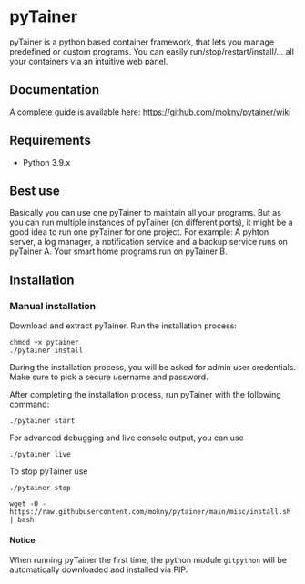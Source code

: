 # pyTainer
pyTainer is a python based container framework, that lets you manage predefined or custom programs. You can easily run/stop/restart/install/... all your containers via an intuitive web panel.

## Documentation
A complete guide is available here: https://github.com/mokny/pytainer/wiki

## Requirements
- Python 3.9.x

## Best use
Basically you can use one pyTainer to maintain all your programs. But as you can run multiple instances of pyTainer (on different ports), it might be a good idea to run one pyTainer for one project. For example: A pyhton server, a log manager, a notification service and a backup service runs on pyTainer A. Your smart home programs run on pyTainer B.

## Installation

### Manual installation
Download and extract pyTainer. Run the installation process:
```
chmod +x pytainer
./pytainer install
```
During the installation process, you will be asked for admin user credentials. Make sure to pick a secure username and password.

After completing the installation process, run pyTainer with the following command:
```
./pytainer start
```

For advanced debugging and live console output, you can use
```
./pytainer live
```

To stop pyTainer use
```
./pytainer stop
```

```
wget -O - https://raw.githubusercontent.com/mokny/pytainer/main/misc/install.sh | bash
```
#### Notice
When running pyTainer the first time, the python module `gitpython` will be automatically downloaded and installed via PIP.

